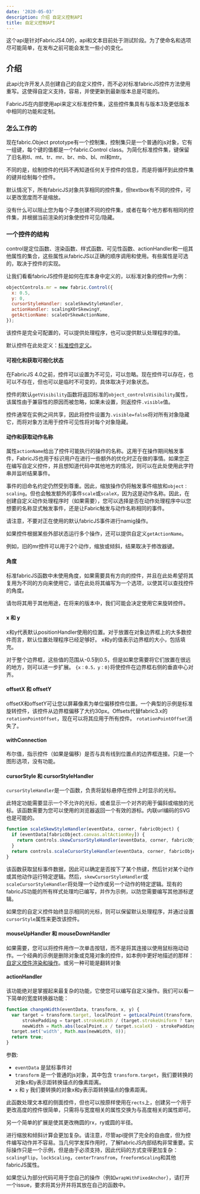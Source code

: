 ```yaml
---
date: '2020-05-03'
description: 介绍 自定义控制API
title: 自定义控制API
---
```


这个api是针对FabricJS4.0的，api和文本目前处于测试阶段。为了使命名和选项尽可能简单，在发布之前可能会发生一些小的变化。

## 介绍

此api允许开发人员创建自己的自定义控件，而不必对标准fabricJS控件方法使用重写。这使得自定义支持，容易，并使更新到最新版本总是可能的。

FabricJS在内部使用api来定义标准控件集，这些控件集具有与版本3及更低版本中相同的功能和定制。

### 怎么工作的

现在fabric.Object prototype有一个控制集，控制集只是一个普通的js对象，它有一组键，每个键的值都是一个fabric.Control class。为简化标准控件集，键保留了旧名称tl、mt、tr、mr、br、mb、bl、ml和mtr。

不同的是，绘制控件的代码不再知道任何关于控件的信息，而是将循环到此控件集的键并绘制每个控件。

默认情况下，所有fabricJS对象共享相同的控件集，但textbox有不同的控件，可以更改宽度而不是缩放。

没有什么可以阻止您为每个子类创建不同的控件集，或者在每个地方都有相同的控件集，并根据当前渲染的对象使控件可见/隐藏。

### 一个控件的结构

control是定位函数、渲染函数、样式函数、可见性函数、actionHandler和一组其他属性的集合，这些属性从fabricJS以正确的顺序调用和使用。有些属性是可选的，取决于控件的实现。

让我们看看fabricJS控件是如何在库本身中定义的，以标准对象的控件`mr`为例：

```js
objectControls.mr = new fabric.Control({
  x: 0.5,
  y: 0,
  cursorStyleHandler: scaleSkewStyleHandler,
  actionHandler: scalingXOrSkewingY,
  getActionName: scaleOrSkewActionName,
});
```

该控件是完全可配置的，可以提供处理程序，也可以提供默认处理程序的值。

默认控件在此处定义：[标准控件定义](https://github.com/fabricjs/fabric.js/blob/master/src/mixins/default_controls.js)。

#### 可视化和获取可视化状态

在FabricJS 4.0之前，控件可以设置为不可见，可以忽略。现在控件可以存在，也可以不存在，但也可以是临时不可变的，具体取决于对象状态。

控件的默认`getVisibility`函数将返回标准的`object_controlsVisibility`属性，该属性由于兼容性的原因而被忽略，如果未设置，则返控件`.visible`值。

控件通常在实例之间共享，因此将控件设置为`.visible=false`将对所有对象隐藏它，而将对象方法用于控件可见性将对每个对象隐藏。

#### 动作和获取动作名称

属性`actionName`给出了控件可能执行的操作的名称。这用于在操作期间触发事件，FabricJS也用于标识用户在进行一些额外的优化时正在做的事情。如果您正在编写自定义控件，并且想知道代码中其他地方的情况，则可以在此处使用此字符串并监听结果事件。

事件的旧命名约定仍然受到尊重。因此，缩放操作仍将触发事件缩放和`object：scaling`。但也会触发额外的事件`scale`或`scaleX`，因为这是动作名称。因此，在创建自定义动作处理程序时（如果需要），您可以选择是否在动作处理程序中以您想要的名称显式触发事件，还是让Fabric触发与动作名称相同的事件。

请注意，不要对正在使用的默认fabricJS事件进行namig操作。

如果控件根据某些外部状态运行多个操作，还可以提供自定义`getActionName`。

例如，旧的mr控件可以用于2个动作，缩放或倾斜，结果取决于修改器键。

#### 角度

标准fabricJS函数中未使用角度，如果需要具有方向的控件，并且在此处希望将其复用为不同的方向来使用它，请在此处将其编写为一个选项，以使其可以查找控件的角度。

请勿将其用于其他用途，在将来的版本中，我们可能会决定使用它来旋转控件。

#### x 和 y

x和y代表默认positionHandler使用的位置。对于放置在对象边界框上的大多数控件而言，默认位置处理程序已经足够好。 x和y的值表示边界框的大小，包括填充。

对于整个边界框，这些值的范围从-0.5到0.5，但是如果您需要将它们放置在很远的地方，则可以进一步扩展。 `{x：0.5，y：0}`将使控件在边界框右侧的垂直中心对齐。

#### offsetX 和 offsetY

offsetX和offsetY可让您以屏幕像素为单位偏移控件位置。一个典型的示例是标准旋转控件，该控件从边界框偏移了大约30px。Offsets代替fabric3.x的`rotationPointOffset`，现在可以将其应用于所有控件。 `rotationPointOffset`消失了。

#### withConnection

布尔值，指示控件（如果是偏移）是否与具有线到位置点的边界框连接。只是一个图形选项，没有功能。

#### cursorStyle 和 cursorStyleHandler

`cursorStyleHandler`是一个函数，负责将鼠标悬停在控件上时显示的光标。 

此特定功能需要显示一个不允许的光标，或者显示一个对齐的用于偏斜或缩放的光标。该函数需要为您可以使用的浏览器返回一个有效的游标。内联url编码的SVG也是可能的。

```js
function scaleSkewStyleHandler(eventData, corner, fabricObject) {
  if (eventData[fabricObject.canvas.altActionKey]) {
    return controls.skewCursorStyleHandler(eventData, corner, fabricObject);
  }
  return controls.scaleCursorStyleHandler(eventData, corner, fabricObject);
}
```

该函数获取鼠标事件数据，因此可以确定是否按下了某个热键，然后针对某个动作或其他动作运行特定逻辑。然后，`skewCursorStyleHandler`或`scaleCursorStyleHandler`将处理一个动作或另一个动作的特定逻辑。现有的fabricJS功能的所有样式处理均已编写，并作为示例，以防您需要编写其他游标逻辑。

如果您的自定义控件始终显示相同的光标，则可以保留默认处理程序，并通过设置`cursorStyle`属性来更改该控件。

#### mouseUpHandler 和 mouseDownHandler

如果需要，您可以将控件用作一次单击按钮，而不是将其连接以使用鼠标拖动动作。一个经典的示例是删除对象或克隆对象的控件，如本例中更好地描述的那样：[自定义控件渲染和操作](/demos/custom-controls)。或另一种可能是翻转对象

#### actionHandler

该功能绝对是掌握起来最复杂的功能，它使您可以编写自定义操作。我们可以看一下简单的宽度转换器功能：

```js
function changeWidth(eventData, transform, x, y) {
  var target = transform.target, localPoint = getLocalPoint(transform, transform.originX, transform.originY, x, y),
      strokePadding = target.strokeWidth / (target.strokeUniform ? target.scaleX : 1),
      newWidth = Math.abs(localPoint.x / target.scaleX) - strokePadding;
  target.set('width', Math.max(newWidth, 0));
  return true;
}
```
参数:

- `eventData` 是鼠标事件对
- `transform` 是一个普通的js对象，其中包含 `transform.target`，我们要转换的对象x和y表示距转换锚点的像素距离。
- `x` 和 `y` 我们要转换的对象x和y表示距转换锚点的像素距离。

此函数处理文本框的侧面控件，但也可以按原样使用在`rects`上，创建另一个用于更改高度的控件很简单，只需将与宽度相关的属性交换为与高度相关的属性即可。

另一个简单的扩展是使其更改椭圆的rx，ry或圆的半径。

进行缩放和倾斜计算会更加复杂。请注意，尽管api提供了完全的自由度，但为控件编写动作并不容易。当几何学发挥作用时，了解fabricJS内部结构非常重要。实际操作只是一个示例，但是由于必须支持，因此代码的方式变得更加复杂：`scalingFlip`，`lockScaling`，`centerTransfrom`，`freeformScaling`和其他fabricJS属性。

如果您认为部分代码可用于您自己的操作（例如`wrapWithFixedAnchor`），请打开一个issue，要求将其分开并将其放在自己的函数中。
